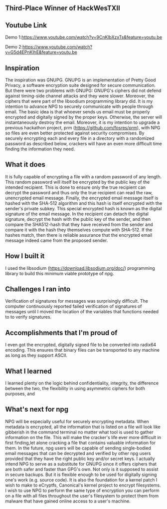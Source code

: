 ## Third-Place Winner of HackWesTXII
## Youtube Link
Demo 1:https://www.youtube.com/watch?v=9CnKlbXzxTs&feature=youtu.be

Demo 2:https://www.youtube.com/watch?v=G5d4EPnKlhE&feature=youtu.be
## Inspiration
The inspiration was GNUPG. GNUPG is an implementation of Pretty Good Privacy, a software encryption suite designed for secure communication. But there were two problems with GNUPG: GNUPG's ciphers did not defend against timing-side channel attacks and they were slower. Moreover, the ciphers that were part of the libsodium programming library did. It is my intention to advance NPG to securely communicate with people through email. The basic idea is that whoever sends us email must be properly encrypted and digitally signed by the proper keys. Otherwise, the server will instantaneously destroy the email. Moreover, it is my intention to upgrade a previous hackathon project, prm (https://github.com/fosres/prm), with NPG so files are even better protected against security compromises. By securely encrypting each and every file in a directory with a randomized password as described below, crackers will have an even more difficult time finding the information they need. 
## What it does
It is fully capable of encrypting a file with a random password of any length. This random password will itself be encrypted by the public key of the intended recipient. This is done to ensure only the true recipient can decrypt the password and thus only the true recipient can read the raw, unencrypted email message. Finally, the encrypted email message itself is hashed with the SHA-512 algorithm and this hash is itself encrypted with the sender's private subkey. This special encrypted hash is known as the digital signature of the email message. In the recipient can detach the digital signature, decrypt the hash with the public key of the sender, and then compare the SHA512-hash that they have received from the sender and compare it with the hash they themselves compute with SHA-512. If the hashes match, then there is reliable assurance that the encrypted email message indeed came from the proposed sender. 
## How I built it
I used the libsodium (https://download.libsodium.org/doc/) programming library to build this minimum viable prototype of npg.
## Challenges I ran into
Verification of signatures for messages was surprisingly difficult. The computer continuously reported failed verification of signatures of messages until I moved the location of the variables that functions needed to to verify signatures.
## Accomplishments that I'm proud of
I even got the encrypted, digitally signed file to be converted into radix64 encoding. This ensures that binary files can be transported to any machine as long as they support ASCII.
## What I learned
I learned plenty on the logic behind confidentiality, integrity, the difference between the two, the flexibility in using asymmetric ciphers for both purposes, and 
## What's next for npg
NPG will be especially useful for securely encrypting metadata. When metadata is encrypted, all the information that is listed on a file will look like gibberish in the command terminal no matter what tool is used to gather information on the file. This will make the cracker's life ever more difficult in first finding,let alone cracking a file that contains valuable information for them. In the future, npg users will be capable of sending single-bodied email messages that can be decrypted and verified by other npg users provided that they have the right public key and/or secret keys.
I actually intend NPG to serve as a substitute for GNUPG since it offers ciphers that are both safer and faster than GPG's own. Not only is it supposed to assist in secure backups. But it is flexible enough to be used for digitally signing one's work (e.g. source code). It is also the foundation for a kernel patch I wish to make to eCryptfs, Canonical's kernel project to encrypt filesystems. I wish to use NPG to perform the same type of encryption you can perform on a file with all files throughout the user's filesystem to protect them from malware that have gained online access to a user's machine.

